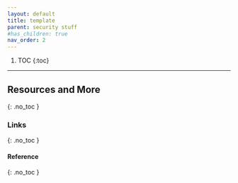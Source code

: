 ```yaml
---
layout: default
title: template
parent: security stuff
#has_children: true
nav_order: 2
---
```


1. TOC
{:toc}




---

## Resources and More
{: .no_toc }
### Links
{: .no_toc }
#### Reference
{: .no_toc }


